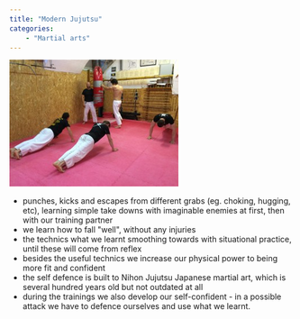 ```yaml
---
title: "Modern Jujutsu"
categories:
    - "Martial arts"
---
```

![](onvedelem.jpg)

- punches, kicks and escapes from different grabs (eg. choking, hugging, etc), learning simple take downs with imaginable enemies at first, then with our training partner
- we learn how to fall "well", without any injuries
- the technics what we learnt smoothing towards with situational practice, until these will come from reflex
- besides the useful technics we increase our physical power to being more fit and confident
- the self defence is built to Nihon Jujutsu Japanese martial art, which is several hundred years old but not outdated at all
- during the trainings we also develop our self-confident - in a possible attack we have to defence ourselves and use what we learnt.
